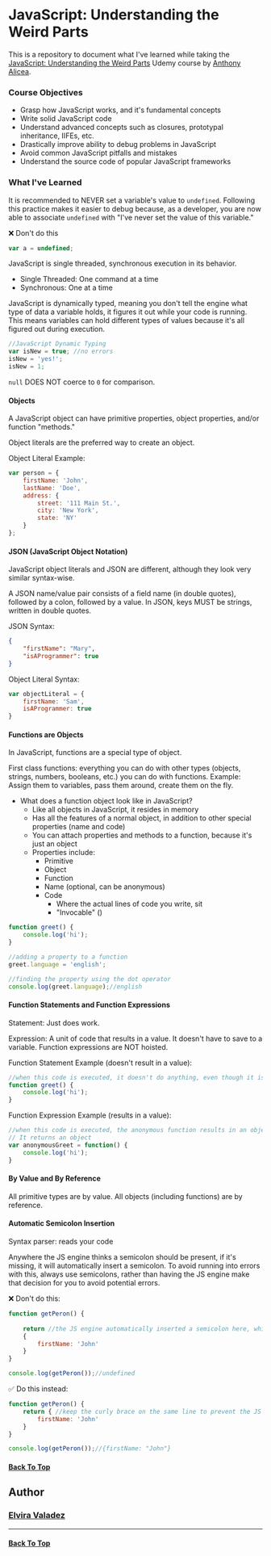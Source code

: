 # JavaScript: Understanding the Weird Parts

This is a repository to document what I've learned while taking the [JavaScript: Understanding the Weird Parts](https://www.udemy.com/course/understand-javascript/) Udemy course by [Anthony Alicea](https://www.udemy.com/course/understand-javascript/#instructor-1).

### Course Objectives
- Grasp how JavaScript works, and it's fundamental concepts
- Write solid JavaScript code
- Understand advanced concepts such as closures, prototypal inheritance, IIFEs, etc.
- Drastically improve ability to debug problems in JavaScript
- Avoid common JavaScript pitfalls and mistakes
- Understand the source code of popular JavaScript frameworks

### What I've Learned

It is recommended to NEVER set a variable's value to `undefined`. Following this practice makes it easier to debug because, as a developer, you are now able to associate `undefined` with "I've never set the value of this variable."

❌ Don't do this️
```js
var a = undefined;
```

JavaScript is single threaded, synchronous execution in its behavior.

- Single Threaded: One command at a time
- Synchronous: One at a time

JavaScript is dynamically typed, meaning you don't tell the engine what type of data a variable holds, it figures it out while your code is running.  This means variables can hold different types of values because it's all figured out during execution.
```js
//JavaScript Dynamic Typing
var isNew = true; //no errors
isNew = 'yes!';
isNew = 1;
```

`null` DOES NOT coerce to `0` for comparison.


#### Objects
A JavaScript object can have primitive properties, object properties, and/or function "methods."

Object literals are the preferred way to create an object.

Object Literal Example:
```js
var person = {
    firstName: 'John',
    lastName: 'Doe',
    address: {
        street: '111 Main St.',
        city: 'New York',
        state: 'NY'
    }
};
```

#### JSON (JavaScript Object Notation)

JavaScript object literals and JSON are different, although they look very similar syntax-wise. 

A JSON name/value pair consists of a field name (in double quotes), followed by a colon, followed by a value. In JSON, keys MUST be strings, written in double quotes.

JSON Syntax:
```json
{
    "firstName": "Mary",
    "isAProgrammer": true
}
```

Object Literal Syntax:
```js
var objectLiteral = {
    firstName: 'Sam',
    isAProgrammer: true
}
```

#### Functions are Objects
In JavaScript, functions are a special type of object.

First class functions: everything you can do with other types (objects, strings, numbers, booleans, etc.) you can do with functions. Example: Assign them to variables, pass them around, create them on the fly.

- What does a function object look like in JavaScript?
    - Like all objects in JavaScript, it resides in memory
    - Has all the features of a normal object, in addition to other special properties (name and code)
    - You can attach properties and methods to a function, because it's just an object
    - Properties include:
        - Primitive
        - Object
        - Function
        - Name (optional, can be anonymous)
        - Code
            - Where the actual lines of code you write, sit
            - "Invocable" ()

```js
function greet() {
    console.log('hi');
}

//adding a property to a function
greet.language = 'english';

//finding the property using the dot operator
console.log(greet.language);//english
```

#### Function Statements and Function Expressions

Statement: Just does work.

Expression: A unit of code that results in a value. It doesn't have to save to a variable. Function expressions are NOT hoisted.

Function Statement Example (doesn't result in a value):
```js
//when this code is executed, it doesn't do anything, even though it is saved to memory
function greet() {
    console.log('hi');
}
```

Function Expression Example (results in a value):
```js
//when this code is executed, the anonymous function results in an object being created. 
// It returns an object
var anonymousGreet = function() {
    console.log('hi');
}
```
#### By Value and By Reference
All primitive types are by value. All objects (including functions) are by reference.

#### Automatic Semicolon Insertion

Syntax parser: reads your code

Anywhere the JS engine thinks a semicolon should be present, if it's missing, it will automatically insert a semicolon. To avoid running into errors with this, always use semicolons, rather than having the JS engine make that decision for you to avoid potential errors.


❌ Don't do this:
```js
function getPeron() {
    
    return //the JS engine automatically inserted a semicolon here, which results in "undefined" when this function is invoked
    {
        firstName: 'John'
    }
}

console.log(getPeron());//undefined
```

✅ Do this instead:
```js
function getPeron() {
    return { //keep the curly brace on the same line to prevent the JS engine from automatically inserting a semicolon
        firstName: 'John'
    }
}

console.log(getPeron());//{firstName: "John"}
```

#### [Back To Top](#javascript-understanding-the-weird-parts)

## Author

### [Elvira Valadez](https://github.com/elviravaladez)

---

#### [Back To Top](#javascript-understanding-the-weird-parts)